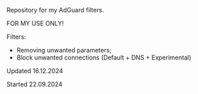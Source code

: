 Repository for my AdGuard filters.

FOR MY USE ONLY!

Filters:
- Removing unwanted parameters;
- Block unwanted connections (Default + DNS + Experimental)

Updated 16.12.2024

Started 22.09.2024
